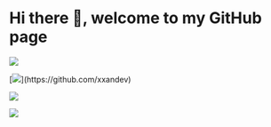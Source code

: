 # Hi there 👋, welcome to my GitHub page

[![](https://komarev.com/ghpvc/?username=xxandev&color=000000&style=for-the-badge)](https://github.com/xxandev)



[![](https://readme-typing-svg.herokuapp.com?color=%2336BCF7&lines=I+am+a+developer+enthusiast%2C;glad+to+welcome+you.;Perhaps%2C+here+you+can+find;something+interesting+for+yourself.)](https://github.com/xxandev)

[![](https://github-readme-stats.vercel.app/api?username=xxandev)](https://github.com/xxandev)

[![](https://github-readme-stats.vercel.app/api/top-langs/?username=xxandev&layout=compact)](https://github.com/xxandev)

